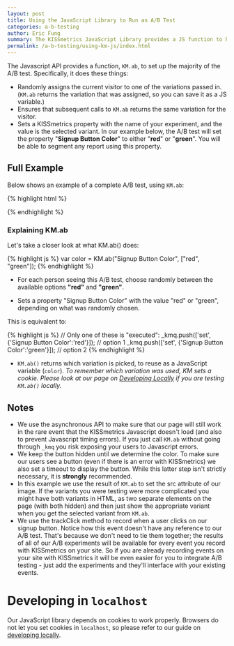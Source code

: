 ```yaml
---
layout: post
title: Using the JavaScript Library to Run an A/B Test
categories: a-b-testing
author: Eric Fung
summary: The KISSmetrics JavaScript Library provides a JS function to help you set up the A/B test. It does the three things every A/B test needs, all in one fell swoop. However, it requires you to edit some JavaScript on your site, though. Read here for some examples.
permalink: /a-b-testing/using-km-js/index.html
---
```

The Javascript API provides a function, `KM.ab`, to set up the majority of the A/B test. Specifically, it does these things:

* Randomly assigns the current visitor to one of the variations passed in. (`KM.ab` returns the variation that was assigned, so you can save it as a JS variable.)
* Ensures that subsequent calls to `KM.ab` returns the same variation for the visitor.
* Sets a KISSmetrics property with the name of your experiment, and the value is the selected variant. In our example below, the A/B test will set the property "**Signup Button Color**" to either "**red**" or "**green**". You will be able to segment any report using this property.

## Full Example

Below shows an example of a complete A/B test, using `KM.ab`:

{% highlight html %}
<!-- 
  Here is our signup button. Notice that it is hidden by
  setting the style to "display: none". Also notice that
  it is by default using the "green" image.
-->
<img src="/images/green.png" id="signup_button" style="display: none"/>

<script type="text/javascript">
  // If for some reason KISSmetrics doesn't load or there is an error we'll just show the default green button after 1.5s
  var abTimeout1 = setTimeout(function(){
    document.getElementById("signup_button").style.display = '';
  }, 1500);
  
  // Now we need to add some Javascript code to run our A/B test.
  // Using _kmq.push to call our setup function ensures that it is only called once KM is loaded.
  _kmq.push(function(){
    // Set up the experiment (this is the meat and potatoes)
    var color = KM.ab("Signup Button Color", ["red", "green"]);

    // Set the button color
    var button = document.getElementById("signup_button");
    button.src = "/images/"+color+".png"; // Set the button color
    button.style.display = ''; // Show the button

    // Clear the timeout, since this worked fine
    clearTimeout(abTimeout1);
  });

  // Record when someone clicks on the button
  _kmq.push(["trackClick", "signup_button", "Clicked Signup"])
</script>
{% endhighlight %}

### Explaining KM.ab

Let's take a closer look at what KM.ab() does:

{% highlight js %}
var color = KM.ab("Signup Button Color", ["red", "green"]);
{% endhighlight %}

* For each person seeing this A/B test, choose randomly between the available options **"red"** and **"green"**.

* Sets a property "Signup Button Color" with the value "red" or "green", depending on what was randomly chosen.

This is equivalent to:

{% highlight js %}
// Only one of these is "executed":
_kmq.push(['set', {'Signup Button Color':'red'}]);   // option 1
_kmq.push(['set', {'Signup Button Color':'green'}]); // option 2
{% endhighlight %}

* `KM.ab()` returns which variation is picked, to reuse as a JavaScript variable (`color`). *To remember which variation was used, KM sets a cookie. Please look at our page on [Developing Locally][local] if you are testing `KM.ab()` locally.*

## Notes    

* We use the asynchronous API to make sure that our page will still work in the rare event that the KISSmetrics Javascript doesn't load (and also to prevent Javascript timing errors). If you just call `KM.ab` without going through `_kmq` you risk exposing your users to Javascript errors.
* We keep the button hidden until we determine the color. To make sure our users see a button (even if there is an error with KISSmetrics) we also set a timeout to display the button. While this latter step isn't strictly necessary, it is **strongly** recommended.
* In this example we use the result of `KM.ab` to set the src attribute of our image. If the variants you were testing were more complicated you might have both variants in HTML, as two separate elements on the page (with both hidden) and then just show the appropriate variant when you get the selected variant from `KM.ab`.
* We use the trackClick method to record when a user clicks on our signup button. Notice how this event doesn't have any reference to our A/B test. That's because we don't need to tie them together; the results of all of our A/B experiments will be available for every event you record with KISSmetrics on your site. So if you are already recording events on your site with KISSmetrics it will be even easier for you to integrate A/B testing - just add the experiments and they'll interface with your existing events.

# Developing in `localhost`

Our JavaScript library depends on cookies to work properly. Browsers do not let you set cookies in `localhost`, so please refer to our guide on [developing locally][local].

[local]: /advanced/local-development